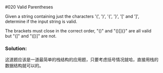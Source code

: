 #020 Valid Parentheses

Given a string containing just the characters '(', ')', '{', '}', '[' and ']', determine if the input string is valid.

The brackets must close in the correct order, "()" and "()[]{}" are all valid but "(]" and "([)]" are not.

### Solution:
这道题应该是一道最简单的栈结构的应用题，只要考虑括号情况就哈，直接用栈的数据结构就可以的。
